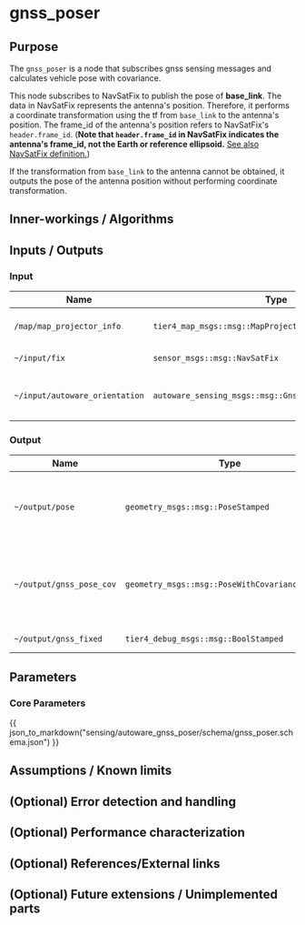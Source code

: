 # gnss_poser

## Purpose

The `gnss_poser` is a node that subscribes gnss sensing messages and calculates vehicle pose with covariance.

This node subscribes to NavSatFix to publish the pose of **base_link**. The data in NavSatFix represents the antenna's position. Therefore, it performs a coordinate transformation using the tf from `base_link` to the antenna's position. The frame_id of the antenna's position refers to NavSatFix's `header.frame_id`.
(**Note that `header.frame_id` in NavSatFix indicates the antenna's frame_id, not the Earth or reference ellipsoid.** [See also NavSatFix definition.](https://docs.ros.org/en/noetic/api/sensor_msgs/html/msg/NavSatFix.html))

If the transformation from `base_link` to the antenna cannot be obtained, it outputs the pose of the antenna position without performing coordinate transformation.

## Inner-workings / Algorithms

## Inputs / Outputs

### Input

| Name                           | Type                                                    | Description                                                                                                                    |
| ------------------------------ | ------------------------------------------------------- | ------------------------------------------------------------------------------------------------------------------------------ |
| `/map/map_projector_info`      | `tier4_map_msgs::msg::MapProjectorInfo`                 | map projection info                                                                                                            |
| `~/input/fix`                  | `sensor_msgs::msg::NavSatFix`                           | gnss status message                                                                                                            |
| `~/input/autoware_orientation` | `autoware_sensing_msgs::msg::GnssInsOrientationStamped` | orientation [click here for more details](https://github.com/autowarefoundation/autoware_msgs/tree/main/autoware_sensing_msgs) |

### Output

| Name                     | Type                                            | Description                                                    |
| ------------------------ | ----------------------------------------------- | -------------------------------------------------------------- |
| `~/output/pose`          | `geometry_msgs::msg::PoseStamped`               | vehicle pose calculated from gnss sensing data                 |
| `~/output/gnss_pose_cov` | `geometry_msgs::msg::PoseWithCovarianceStamped` | vehicle pose with covariance calculated from gnss sensing data |
| `~/output/gnss_fixed`    | `tier4_debug_msgs::msg::BoolStamped`            | gnss fix status                                                |

## Parameters

### Core Parameters

{{ json_to_markdown("sensing/autoware_gnss_poser/schema/gnss_poser.schema.json") }}

## Assumptions / Known limits

## (Optional) Error detection and handling

## (Optional) Performance characterization

## (Optional) References/External links

## (Optional) Future extensions / Unimplemented parts
